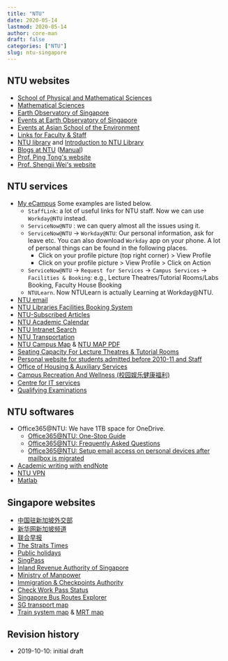 ```yaml
---
title: "NTU"
date: 2020-05-14
lastmod: 2020-05-14
author: core-man
draft: false
categories: ["NTU"]
slug: ntu-singapore
---
```



## NTU websites

- [School of Physical and Mathematical Sciences](https://spms.ntu.edu.sg/Pages/index.aspx)
- [Mathematical Sciences](https://spms.ntu.edu.sg/MathematicalSciences/Pages/Home.aspx)
- [Earth Observatory of Singapore](https://earthobservatory.sg)
- [Events at Earth Observatory of Singapore](https://earthobservatory.sg/events)
- [Events at Asian School of the Environment](https://ase.ntu.edu.sg/news-and-events)
- [Links for Faculty & Staff](http://www.ntu.edu.sg/FacultyStaff/Pages/default.aspx)
- [NTU library](https://www.ntu.edu.sg/Library/Pages/default.aspx) and [Introduction to NTU Library](http://www.ntu.edu.sg/library/About_NTULibrary/Pages/NTU-Library.aspx#library)
- [Blogs at NTU](https://blogs.ntu.edu.sg) ([Manual](https://blogs.ntu.edu.sg/support))
- [Prof. Ping Tong's website](https://www.ntu.edu.sg/home/tongping)
- [Prof. Shengji Wei's website](https://earthobservatory.sg/research-group/observational-seismology-wei-shengji)


## NTU services

- [My eCampus](https://intu.ntu.edu.sg) Some examples are listed below.
    - `StaffLink`: a lot of useful links for NTU staff. Now we can use `Workday@NTU` instead.
    - `ServiceNow@NTU` : we can query almost all the issues using it.
    - `ServiceNow@NTU` -> `Workday@NTU`: Our personal information, ask for leave etc. You can also download `Workday` app on your phone. A lot of personal things can be found in the following places.
        - Click on your profile picture (top right corner) > View Profile
        - Click on your profile picture > View Profile > Click on Action
    - `ServiceNow@NTU` -> `Request for Services` -> `Campus Services` -> `Facilities & Booking`: e.g., Lecture Theatres/Tutorial Rooms/Labs Booking, Faculty House Booking
    - `NTULearn`. Now NTULearn is actually Learning at Workday@NTU.
- [NTU email](http://outlook.com/owa/e.ntu.edu.sg)
- [NTU Libraries Facilities Booking System](https://ntupcb.ntu.edu.sg/fbscbs/Account/SignIn?ReturnUrl=%2ffbscbs)
- [NTU-Subscribed Articles](https://www.ntu.edu.sg/library/About_NTULibrary/Pages/Tools.aspx)
- [NTU Academic Calendar](https://www.ntu.edu.sg/sasd/oas/AcademicCalendar/Pages/index.aspx)
- [NTU Intranet Search](https://ts.ntu.edu.sg/sites/search)
- [NTU Transportation](http://www.ntu.edu.sg/has/Transportation/Pages/GettingAroundNTU.aspx)
- [NTU Campus Map](http://maps.ntu.edu.sg/maps) & [NTU MAP PDF](http://www.ntu.edu.sg/odfm/usefulinfo/general/campusmap/Documents/NTUMap.pdf)
- [Seating Capacity For Lecture Theatres & Tutorial Rooms](http://www.ntu.edu.sg/odfm/usefulinfo/academicfacilities/seatingcapacity/Pages/tr.aspx)
- [Personal website for students admitted before 2010-11 and Staff](https://ts.ntu.edu.sg/sites/CITS/homepage/Getting%20Help/Web-EventPublishing/Pages/Personal-Website-for-Staff.aspx)
- [Office of Housing & Auxiliary Services](https://www.ntu.edu.sg/has/Pages/index.aspx)
- [Campus Recreation And Wellness (校园娱乐健康福利)](https://intranet2.ntu.edu.sg/CReW/Pages/CorporatePassesBooking.aspx)
- [Centre for IT services](http://www.ntu.edu.sg/cits/Pages/default.aspx)
- [Qualifying Examinations](http://spms.ntu.edu.sg/MathematicalSciences/Graduate/Pages/Qualifying-Examinations.aspx)


## NTU softwares

- Office365@NTU: We have 1TB space for OneDrive.
    - [Office365@NTU: One-Stop Guide](https://ntuadminonestop.service-now.com/ntusp/?id=kb_article_view&sys_kb_id=115191bedbecb7c0467df0eb0c9619da)
    - [Office365@NTU: Frequently Asked Questions](https://ntuadminonestop.service-now.com/ntusp?id=kb_article_view&sys_kb_id=66a1e7d9dbd5fb80dec592d8db9619b6#)
    - [Office365@NTU: Setup email access on personal devices after mailbox is migrated](https://ntuadminonestop.service-now.com/ntusp/?id=kb_article_view&sys_kb_id=d5039812db61f3c072819ea3db961959#resetupcompmail)
- [Academic writing with endNote](https://libguides.ntu.edu.sg/referencemanagement/endnote)
- [NTU VPN](https://ntuvpn.ntu.edu.sg/dana/home/index.cgi)
- [Matlab](https://ts.ntu.edu.sg/sites/CITS/homepage/Matlab/Pages/index.aspx)


## Singapore websites

- [中国驻新加坡外交部](http://www.chinaembassy.org.sg/chn)
- [新华网新加坡频道](http://sg.xinhuanet.com)
- [联合早报](https://www.zaobao.com.sg)
- [The Straits Times](https://www.straitstimes.com)
- [Public holidays](https://www.mom.gov.sg/employment-practices/public-holidays)
- [SingPass](https://www.singpass.gov.sg)
- [Inland Revenue Authority of Singapore](https://www.iras.gov.sg)
- [Ministry of Manpower](https://www.mom.gov.sg)
- [Immigration & Checkpoints Authority](https://www.ica.gov.sg)
- [Check Work Pass Status](https://checkwpstatus.mom.gov.sg/Pages/home.aspx)
- [Singapore Bus Routes Explorer](https://busrouter.sg)
- [SG transport map](https://www.mytransport.sg/content/mytransport/map.html)
- [Train system map](https://www.lta.gov.sg/content/ltaweb/en/public-transport/mrt-and-lrt-trains/train-system-map.html) & [MRT map](https://www.mytransport.sg/content/mytransport/home/commuting/trainmap.html)


## Revision history

- 2019-10-10: initial draft
